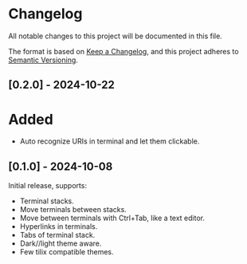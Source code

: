 # Changelog
All notable changes to this project will be documented in this file.

The format is based on [Keep a Changelog](https://keepachangelog.com/en/1.0.0/),
and this project adheres to [Semantic Versioning](https://semver.org/spec/v2.0.0.html).

## [0.2.0] - 2024-10-22

# Added
- Auto recognize URIs in terminal and let them clickable.

## [0.1.0] - 2024-10-08

Initial release, supports:

- Terminal stacks.
- Move terminals between stacks.
- Move between terminals with Ctrl+Tab, like a text editor.
- Hyperlinks in terminals.
- Tabs of terminal stack.
- Dark//light theme aware.
- Few tilix compatible themes.

